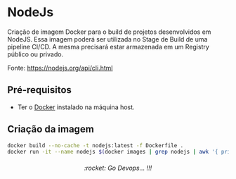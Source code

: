 # NodeJs

Criação de imagem Docker para o build de projetos desenvolvidos em NodeJS.
Essa imagem poderá ser utilizada no Stage de Build de uma pipeline CI/CD.
A mesma precisará estar armazenada em um Registry público ou privado.

Fonte: https://nodejs.org/api/cli.html

## Pré-requisitos

- Ter o [Docker](https://docs.docker.com/desktop/) instalado na máquina host.

## Criação da imagem

```bash
docker build --no-cache -t nodejs:latest -f Dockerfile .
docker run -it --name nodejs $(docker images | grep nodejs | awk '{ print $3 }') sh
```
<div align="center"><center><h6>:rocket: Go Devops... !!!</center></div>